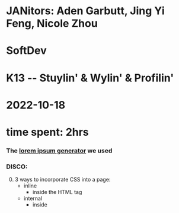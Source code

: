 # JANitors: Aden Garbutt, Jing Yi Feng, Nicole Zhou
# SoftDev
# K13 -- Stuylin' & Wylin' & Profilin'
# 2022-10-18
# time spent: 2hrs

### The [lorem ipsum generator](https://stuycs-ipsum.williamvongphanith.com/) we used

### DISCO:
0. 3 ways to incorporate CSS into a page:
    - inline
        - inside the HTML tag
    - internal
        - inside <style> tag in HTML file
    - external
        - through .css file
1. <div> group things together
2. Using class: ```<h2 class="new_chapter">...</h2>``` --> .new_chapter{css code}
3. Using id: ```<div id="main_content">...</div>``` --> #main_content{css code}
4. class can be used for multiple elements while id can only be used for one.
5. internal styling should be inside ```<head></head>```
6. selector is whatever tag you are choosing to style
7. ```<link rel="stylesheet" href="mimic.css">``` connects the html file to the css file.
8. href refers to hypertext reference.

### QCC:
0. Difference between padding, border, and margin?
1. When is it more ideal to use inline vs internal vs external ?
